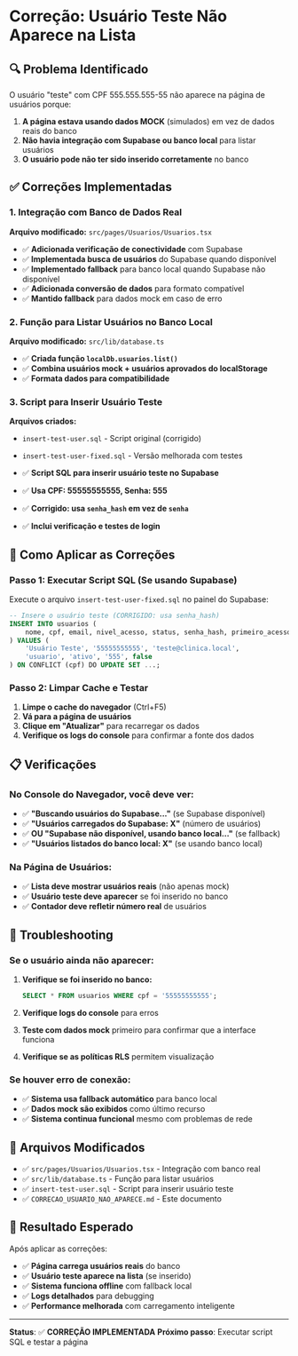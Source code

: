 # Correção: Usuário Teste Não Aparece na Lista

## 🔍 Problema Identificado

O usuário "teste" com CPF 555.555.555-55 não aparece na página de usuários porque:

1. **A página estava usando dados MOCK** (simulados) em vez de dados reais do banco
2. **Não havia integração com Supabase ou banco local** para listar usuários
3. **O usuário pode não ter sido inserido corretamente** no banco

## ✅ Correções Implementadas

### 1. Integração com Banco de Dados Real

**Arquivo modificado:** `src/pages/Usuarios/Usuarios.tsx`

- ✅ **Adicionada verificação de conectividade** com Supabase
- ✅ **Implementada busca de usuários** do Supabase quando disponível
- ✅ **Implementado fallback** para banco local quando Supabase não disponível
- ✅ **Adicionada conversão de dados** para formato compatível
- ✅ **Mantido fallback** para dados mock em caso de erro

### 2. Função para Listar Usuários no Banco Local

**Arquivo modificado:** `src/lib/database.ts`

- ✅ **Criada função `localDb.usuarios.list()`**
- ✅ **Combina usuários mock + usuários aprovados do localStorage**
- ✅ **Formata dados para compatibilidade**

### 3. Script para Inserir Usuário Teste

**Arquivos criados:**

- `insert-test-user.sql` - Script original (corrigido)
- `insert-test-user-fixed.sql` - Versão melhorada com testes

- ✅ **Script SQL para inserir usuário teste no Supabase**
- ✅ **Usa CPF: 55555555555, Senha: 555**
- ✅ **Corrigido: usa `senha_hash` em vez de `senha`**
- ✅ **Inclui verificação e testes de login**

## 🚀 Como Aplicar as Correções

### Passo 1: Executar Script SQL (Se usando Supabase)

Execute o arquivo `insert-test-user-fixed.sql` no painel do Supabase:

```sql
-- Insere o usuário teste (CORRIGIDO: usa senha_hash)
INSERT INTO usuarios (
    nome, cpf, email, nivel_acesso, status, senha_hash, primeiro_acesso
) VALUES (
    'Usuário Teste', '55555555555', 'teste@clinica.local',
    'usuario', 'ativo', '555', false
) ON CONFLICT (cpf) DO UPDATE SET ...;
```

### Passo 2: Limpar Cache e Testar

1. **Limpe o cache do navegador** (Ctrl+F5)
2. **Vá para a página de usuários**
3. **Clique em "Atualizar"** para recarregar os dados
4. **Verifique os logs do console** para confirmar a fonte dos dados

## 📋 Verificações

### No Console do Navegador, você deve ver:

- ✅ **"Buscando usuários do Supabase..."** (se Supabase disponível)
- ✅ **"Usuários carregados do Supabase: X"** (número de usuários)
- ✅ **OU "Supabase não disponível, usando banco local..."** (se fallback)
- ✅ **"Usuários listados do banco local: X"** (se usando banco local)

### Na Página de Usuários:

- ✅ **Lista deve mostrar usuários reais** (não apenas mock)
- ✅ **Usuário teste deve aparecer** se foi inserido no banco
- ✅ **Contador deve refletir número real** de usuários

## 🔧 Troubleshooting

### Se o usuário ainda não aparecer:

1. **Verifique se foi inserido no banco:**

   ```sql
   SELECT * FROM usuarios WHERE cpf = '55555555555';
   ```

2. **Verifique logs do console** para erros

3. **Teste com dados mock** primeiro para confirmar que a interface funciona

4. **Verifique se as políticas RLS** permitem visualização

### Se houver erro de conexão:

- ✅ **Sistema usa fallback automático** para banco local
- ✅ **Dados mock são exibidos** como último recurso
- ✅ **Sistema continua funcional** mesmo com problemas de rede

## 📁 Arquivos Modificados

- ✅ `src/pages/Usuarios/Usuarios.tsx` - Integração com banco real
- ✅ `src/lib/database.ts` - Função para listar usuários
- ✅ `insert-test-user.sql` - Script para inserir usuário teste
- ✅ `CORRECAO_USUARIO_NAO_APARECE.md` - Este documento

## 🎯 Resultado Esperado

Após aplicar as correções:

- ✅ **Página carrega usuários reais** do banco
- ✅ **Usuário teste aparece na lista** (se inserido)
- ✅ **Sistema funciona offline** com fallback local
- ✅ **Logs detalhados** para debugging
- ✅ **Performance melhorada** com carregamento inteligente

---

**Status**: ✅ **CORREÇÃO IMPLEMENTADA** **Próximo passo**: Executar script SQL e testar a página
